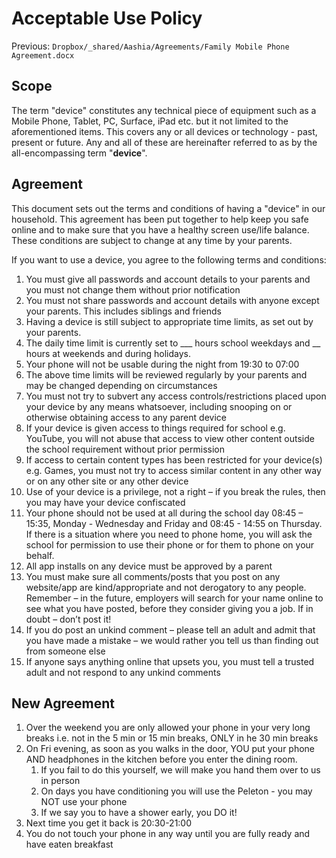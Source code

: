 # Acceptable Use Policy

Previous: `Dropbox/_shared/Aashia/Agreements/Family Mobile Phone Agreement.docx`

## Scope

The term "device" constitutes any technical piece of equipment such as a Mobile Phone, Tablet, PC, Surface, iPad etc. but it not limited to the aforementioned items. This covers any or all devices or technology - past, present or future. Any and all of these are hereinafter referred to as by the all-encompassing term "__device__".

## Agreement

This document sets out the terms and conditions of having a "device" in our household. This agreement has been put together to help keep you safe online and to make sure that you have a healthy screen use/life balance. These conditions are subject to change at any time by your parents.

If you want to use a device, you agree to the following terms and conditions:

1. You must give all passwords and account details to your parents and you must not change them without prior notification
1. You must not share passwords and account details with anyone except your parents. This includes siblings and friends
1. Having a device is still subject to appropriate time limits, as set out by your parents.
1. The daily time limit is currently set to ___ hours school weekdays and __ hours at weekends and during holidays.
1. Your phone will not be usable during the night from 19:30 to 07:00
1. The above time limits will be reviewed regularly by your parents and may be changed depending on circumstances
1. You must not try to subvert any access controls/restrictions placed upon your device by any means whatsoever, including snooping on or otherwise obtaining access to any parent device
1. If your device is given access to things required for school e.g. YouTube, you will not abuse that access to view other content outside the school requirement without prior permission
1. If access to certain content types has been restricted for your device(s) e.g. Games, you must not try to access similar content in any other way or on any other site or any other device
1. Use of your device is a privilege, not a right – if you break the rules, then you may have your device confiscated
1. Your phone should not be used at all during the school day 08:45 – 15:35, Monday - Wednesday and Friday and 08:45 - 14:55 on Thursday. If there is a situation where you need to phone home, you will ask the school for permission to use their phone or for them to phone on your behalf.
1. All app installs on any device must be approved by a parent
1. You must make sure all comments/posts that you post on any website/app are kind/appropriate and not derogatory to any people. Remember – in the future, employers will search for your name online to see what you have posted, before they consider giving you a job. If in doubt – don’t post it!
1. If you do post an unkind comment – please tell an adult and admit that you have made a mistake – we would rather you tell us than finding out from someone else
1. If anyone says anything online that upsets you, you must tell a trusted adult and not respond to any unkind comments

## New Agreement

1. Over the weekend you are only allowed your phone in your very long breaks i.e. not in the 5 min or 15 min breaks, ONLY in he 30 min breaks
1. On Fri evening, as soon as you walks in the door, YOU put your phone AND headphones in the kitchen before you enter the dining room.
    1. If you fail to do this yourself, we will make you hand them over to us in person
    1. On days you have conditioning you will use the Peleton - you may NOT use your phone
    1. If we say you to have a shower early, you DO it!
1. Next time you get it back is 20:30-21:00
1. You do not touch your phone in any way until you are fully ready and have eaten breakfast
